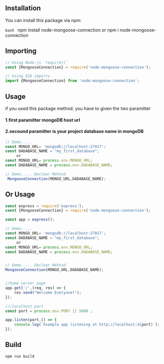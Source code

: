 ## Installation

You can install this package via npm:

```bash ```
npm install node-mongoose-connection
        or
npm i node-mongoose-connection

## Importing
```js
// Using Node.js `require()`
const {MongooseConnection} = require('node-mongoose-connection');

// Using ES6 imports
import {MongooseConnection} from 'node-mongoose-connection';
```
## Usage 
if you used this package method. you have to given the two paramitter 

#### 1.first paramitter mongoDB host url
#### 2.secound paramitter is your project database name in mongoDB


```js
// Demo.....
const MONGO_URL= 'mongodb://localhost:27017';
const DADABASE_NAME = "my_first_database";
     or
const MONGO_URL= process.env.MONGO_URL;
const DADABASE_NAME = process.env.DADABASE_NAME;

// Demo..... Declear Mehtod
 MongooseConnection(MONGO_URL,DADABASE_NAME);
```

## Or Usage 

```js
const express = require('express');
const {MongooseConnection} = require('node-mongoose-connection');

const app = express();

// Demo.....
const MONGO_URL= 'mongodb://localhost:27017';
const DADABASE_NAME = "my_first_database";
     or
const MONGO_URL= process.env.MONGO_URL;
const DADABASE_NAME = process.env.DADABASE_NAME;


// Demo..... Declear Mehtod
MongooseConnection(MONGO_URL,DADABASE_NAME);


//home server page
app.get('/',(req, res) => {
    res.send("Welcome Everyone!");
});

///localhost port 
const port = process.env.PORT || 5000 ;

app.listen(port,() => {
    console.log(`Example app listening at http://localhost:${port}`);
});
```
## Build
```npm run build ```
